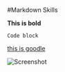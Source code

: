#Markdown Skills

**This is bold**

```Code block```

[this is goodle](http://google.com)

![Screenshot](/SSgps1.png)